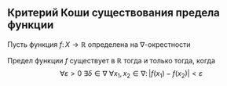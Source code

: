 ## Критерий Коши существования предела функции
Пусть функция $f\colon X \to \mathbb{R}$ определена на $\nabla\text{-окрестности}$

Предел функции $f$ существует в $\mathbb{R}$ тогда и только тогда, когда
$$\forall \varepsilon > 0 \ \exists \delta \in \nabla \: \forall x_1, x_2 \in \nabla \colon |f(x_1)-f(x_2)|<\varepsilon$$